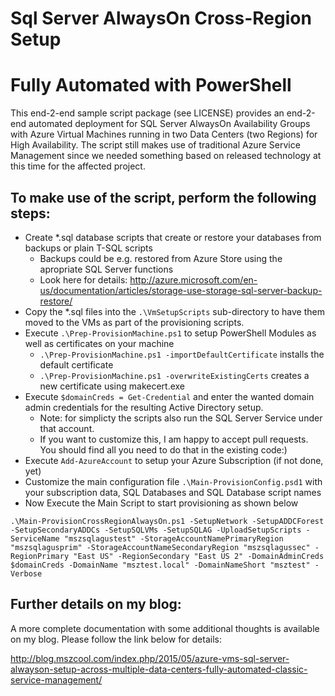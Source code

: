 # Sql Server AlwaysOn Cross-Region Setup
# Fully Automated with PowerShell

This end-2-end sample script package (see LICENSE)  provides an end-2-end automated deployment for SQL Server AlwaysOn Availability Groups with Azure Virtual Machines running in two Data Centers (two Regions) for High Availability. The script still makes use of traditional Azure Service Management since we needed something based on released technology at this time for the affected project.

To make use of the script, perform the following steps:
-------------------------------------------------------
- Create *.sql database scripts that create or restore your databases from backups or plain T-SQL scripts
  * Backups could be e.g. restored from Azure Store using the apropriate SQL Server functions
  * Look here for details: http://azure.microsoft.com/en-us/documentation/articles/storage-use-storage-sql-server-backup-restore/
- Copy the *.sql files into the `.\VmSetupScripts` sub-directory to have them moved to the VMs as part of the provisioning scripts.
- Execute `.\Prep-ProvisionMachine.ps1` to setup PowerShell Modules as well as certificates on your machine
  * `.\Prep-ProvisionMachine.ps1 -importDefaultCertificate` installs the default certificate
  * `.\Prep-ProvisionMachine.ps1 -overwriteExistingCerts` creates a new certificate using makecert.exe
- Execute `$domainCreds = Get-Credential` and enter the wanted domain admin credentials for the resulting Active Directory setup.
  * Note: for simplicty the scripts also run the SQL Server Service under that account.
  * If you want to customize this, I am happy to accept pull requests. You should find all you need to do that in the existing code:)
- Execute `Add-AzureAccount` to setup your Azure Subscription (if not done, yet)
- Customize the main configuration file `.\Main-ProvisionConfig.psd1` with your subscription data, SQL Databases and SQL Database script names
- Now Execute the Main Script to start provisioning as shown below

`.\Main-ProvisionCrossRegionAlwaysOn.ps1 -SetupNetwork -SetupADDCForest -SetupSecondaryADDCs -SetupSQLVMs -SetupSQLAG -UploadSetupScripts -ServiceName "mszsqlagustest" -StorageAccountNamePrimaryRegion "mszsqlagusprim" -StorageAccountNameSecondaryRegion "mszsqlagussec" -RegionPrimary "East US" -RegionSecondary "East US 2" -DomainAdminCreds $domainCreds -DomainName "msztest.local" -DomainNameShort "msztest" -Verbose`

Further details on my blog:
---------------------------
A more complete documentation with some additional thoughts is available on my blog. Please follow the link below for details:

http://blog.mszcool.com/index.php/2015/05/azure-vms-sql-server-alwayson-setup-across-multiple-data-centers-fully-automated-classic-service-management/

